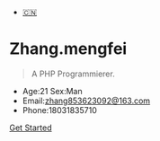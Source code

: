 * [:cn:](/)
# Zhang.mengfei <small></small>
> A PHP Programmierer.

- Age:21  Sex:Man 
- Email:zhang853623092@163.com
- Phone:18031835710

[Get Started](quickstart.md)